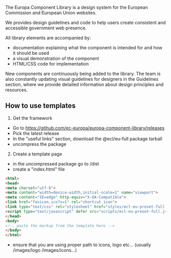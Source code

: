 The Europa Component Library is a design system for the European Commission and European Union websites.

We provides design guidelines and code to help users create consistent and accessible government web presence.

All library elements are accompanied by:

- documentation explaining what the component is intended for and how it should be used
- a visual demonstration of the component
- HTML/CSS code for implementation

New components are continuously being added to the library. The team is also constantly updating visual guidelines for designers in the Guidelines section, where we provide detailed information about design principles and resources.


## How to use templates
1. Get the framework
- Go to https://github.com/ec-europa/europa-component-library/releases
- Pick the latest release
- In the "useful links" section, download the @ecl/eu-full package tarball
- uncompress the package
2. Create a template page
- in the uncompressed package go to /dist
- create a "index.html" file
```html
<html>
<head>
<meta charset="utf-8">
<meta content="width=device-width,initial-scale=1" name="viewport">
<meta content="IE=edge" http-equiv="X-UA-Compatible">
<link href="favicon.ico?v=1" rel="shortcut icon">
<link type="text/css" rel="stylesheet" href="styles/ecl-eu-preset-full.css" media="all">
<script type="text/javascript" defer src="scripts/ecl-eu-preset-full.js"></script>
</head>
<body>
<!-- paste the markup from the template here -->
</body>
</html>
```
- ensure that you are using proper path to icons, logo etc... (usually /images/logo /images/icons...)

